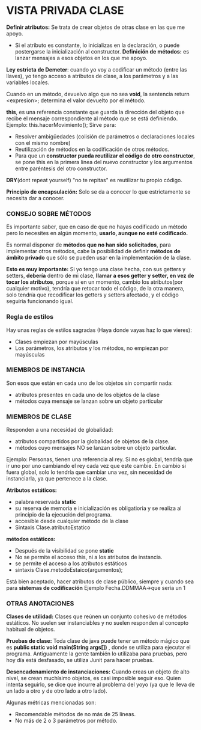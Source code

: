 # VISTA PRIVADA CLASE
**Definir atributos:** Se trata de crear objetos de otras clase en las que me apoyo.
- Si el atributo es constante, lo inicializas en la declaración, o puede postergarse la inicialización al constructor.
**Definición de métodos:** es lanzar mensajes a esos objetos en los que me apoyo.

**Ley estricta de Demeter**: cuando yo voy a codificar un método (entre las llaves), yo tengo acceso a atributos de clase, a los parámetros y a las variables locales.

Cuando en un método, devuelvo algo que no sea **void**, la sentencia return \<expresion\>; determina el valor devuelto por el método.


**this**, es una referencia constante que guarda la dirección del objeto que recibe el mensaje correspondiente al método que se está definiendo.
Ejemplo: this.hacerMovimiento();
Sirve para:
- Resolver ambigüedades (colisión de parámetros o declaraciones locales con el mismo nombre)
- Reutilización de métodos en la codificación de otros métodos.
- Para que un **constructor pueda reutilizar el código de otro constructor**, se pone this en la primera linea del nuevo constructor y los argumentos entre paréntesis del otro constructor.

**DRY**(dont repeat yourself) "no te repitas" es reutilizar tu propio código.

**Principio de encapsulación:** Solo se da a conocer lo que estrictamente se necesita dar a conocer.
### CONSEJO SOBRE MÉTODOS

Es importante saber, que en caso de que no hayas codificado un método pero lo necesites en algún momento, **usarlo, aunque no esté codificado.**

Es normal disponer de **métodos que no han sido solicitados**, para implementar otros métodos, cabe la posibilidad de definir **métodos de ámbito privado** que sólo se pueden usar en la implementación de la clase.

**Esto es muy importante:**
Si yo tengo una clase hecha, con sus getters y setters, **debería** dentro de mi clase, **llamar a esos getter y setter, en vez de tocar los atributos**, porque si en un momento, cambio los atributos(por cualquier motivo), tendría que retocar todo el código, de la otra manera, solo tendría que recodificar los getters y setters afectado, y el código seguiria funcionando igual.
### Regla de estilos
Hay unas reglas de estilos sagradas (Haya donde vayas haz lo que vieres):
- Clases empiezan por mayúsculas
- Los parámetros, los atributos y los métodos, no empiezan por mayúsculas

### MIEMBROS DE INSTANCIA
Son esos que están en cada uno de los objetos sin compartir nada:
- atributos presentes en cada uno de los objetos de la clase
- métodos cuya mensaje se lanzan sobre un objeto particular
### MIEMBROS DE CLASE
Responden a una necesidad de globalidad:
- atributos compartidos por la globalidad de objetos de la clase.
- métodos cuyo mensajes NO se lanzan sobre un objeto particular.

Ejemplo: Personas, tienen una referencia al rey. Si no es global, tendría que ir uno por uno cambiando el rey cada vez que este cambie. En cambio si fuera global, solo lo tendría que cambiar una vez, sin necesidad de instanciarla, ya que pertenece a la clase.

**Atributos estáticos:**
- palabra reservada **static**
- su reserva de memoria e inicialización es obligatioria y se realiza al principio de la ejecución del programa.
- accesible desde cualquier método de la clase
- Sintaxis Clase.atributoEstatico

**métodos estáticos:**
- Después de la visibilidad se pone **static**
- No se permite el acceso this, ni a los atributos de instancia.
- se permite el acceso a los atributos estáticos
- sintaxis Clase.metodoEstaico(argumentos);

Está bien aceptado, hacer atributos de clase público, siempre y cuando sea para **sistemas de codificación**
Ejemplo Fecha.DDMMAA->que sería un 1

### OTRAS ANOTACIONES
**Clases de utilidad:** Clases que reúnen un conjunto cohesivo de métodos estáticos. No suelen ser instanciables y no suelen responden al concepto habitual de objetos.

**Pruebas de clase:** Toda clase de java puede tener un método mágico que es **public static void main(String args\[\])** , donde se utiliza para ejecutar el programa. Antiguamente la gente también lo utilizaba para pruebas, pero hoy día está desfasado, se utiliza Junit para hacer pruebas.


**Desencadenamiento de instanciaciones:** Cuando creas un objeto de alto nivel, se crean muchísimo objetos, es casi imposible seguir eso. Quien intenta seguirlo, se dice que incurre al problema del yoyo (ya que le lleva de un lado a otro y de otro lado a otro lado).

Algunas métricas mencionadas son:
- Recomendable métodos de no más de 25 líneas.
- No más de 2 o 3 parámetros por método.

 